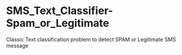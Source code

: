 # SMS_Text_Classifier-Spam_or_Legitimate
Classic Text classification problem to detect SPAM or Legitimate SMS message
